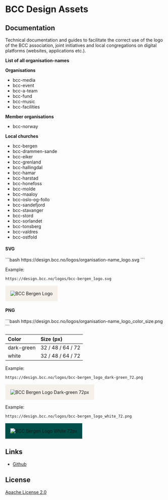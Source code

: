 # BCC Design Assets

## Documentation
<p>Technical documentation and guides to facilitate the correct use of the logo of the BCC association, joint initiatives and local congregations on digital platforms (websites, applications etc.).</p>

<p>

**List of all organisation-names**

**Organisations**
- bcc-media
- bcc-event
- bcc-a-team
- bcc-fund
- bcc-music
- bcc-facilities

**Member organisations**
- bcc-norway

**Local churches**
- bcc-bergen
- bcc-drammen-sande
- bcc-eiker
- bcc-grenland
- bcc-hallingdal
- bcc-hamar
- bcc-harstad
- bcc-honefoss
- bcc-molde
- bcc-maaloy
- bcc-oslo-og-follo
- bcc-sandefjord
- bcc-stavanger
- bcc-stord
- bcc-sorlandet
- bcc-tonsberg
- bcc-valdres
- bcc-ostfold
</p>

#### SVG

<p>
```bash
https://design.bcc.no/logos/organisation-name_logo.svg
```
</p>

Example:
```bash
https://design.bcc.no/logos/bcc-bergen_logo.svg
```
<img src="https://design.bcc.no/logos/bcc-bergen_logo.svg" alt="BCC Bergen Logo" style="background-color:#F5F1EA; padding: 1rem"/>

#### PNG

<p>
```bash
https://design.bcc.no/logos/organisation-name_logo_color_size.png
```

| **Color** | **Size** (px) | 
| :--- | :--- |
| dark-green | 32 / 48 / 64 / 72 |
| white | 32 / 48 / 64 / 72 |
</p>

Example:
```bash
https://design.bcc.no/logos/bcc-bergen_logo_dark-green_72.png
```
<img src="https://design.bcc.no/logos/bcc-bergen_logo_dark-green_72.png" alt="BCC Bergen Logo Dark-green 72px" style="background-color:#F5F1EA; padding: 1rem"/>

Example:
```bash
https://design.bcc.no/logos/bcc-bergen_logo_white_72.png
```
<img src="https://design.bcc.no/logos/bcc-bergen_logo_white_72.png" alt="BCC Bergen Logo White 72px" style="background-color:#004E48; padding: 1rem"/>


## Links

- [Github](https://github.com/bcc-code/bcc-design)

## License

[Apache License 2.0](https://github.com/bcc-code/bcc-design/blob/main/LICENSE.md)